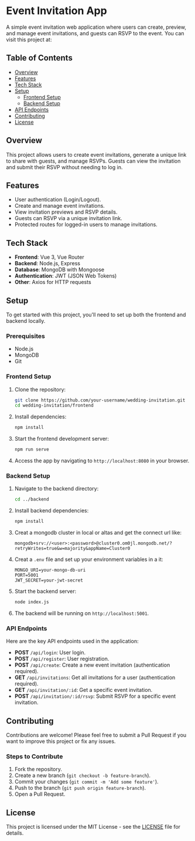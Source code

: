
# Event Invitation App

A simple event invitation web application where users can create, preview, and manage event invitations, and guests can RSVP to the event.
You can visit this project at:


## Table of Contents

- [Overview](#overview)
- [Features](#features)
- [Tech Stack](#tech-stack)
- [Setup](#setup)
  - [Frontend Setup](#frontend-setup)
  - [Backend Setup](#backend-setup)
- [API Endpoints](#api-endpoints)
- [Contributing](#contributing)
- [License](#license)

## Overview

This project allows users to create event invitations, generate a unique link to share with guests, and manage RSVPs. Guests can view the invitation and submit their RSVP without needing to log in.

## Features

- User authentication (Login/Logout).
- Create and manage event invitations.
- View invitation previews and RSVP details.
- Guests can RSVP via a unique invitation link.
- Protected routes for logged-in users to manage invitations.

## Tech Stack

- **Frontend**: Vue 3, Vue Router
- **Backend**: Node.js, Express
- **Database**: MongoDB with Mongoose
- **Authentication**: JWT (JSON Web Tokens)
- **Other**: Axios for HTTP requests

## Setup

To get started with this project, you'll need to set up both the frontend and backend locally.

### Prerequisites

- Node.js
- MongoDB
- Git

### Frontend Setup

1. Clone the repository:
   ```bash
   git clone https://github.com/your-username/wedding-invitation.git
   cd wedding-invitation/frontend
   ```

2. Install dependencies:
   ```bash
   npm install
   ```

3. Start the frontend development server:
   ```bash
   npm run serve
   ```

4. Access the app by navigating to `http://localhost:8080` in your browser.

### Backend Setup

1. Navigate to the backend directory:
   ```bash
   cd ../backend
   ```

2. Install backend dependencies:
   ```bash
   npm install
   ```
3. Creat a mongodb cluster in local or altas and get the connect url like:
   ```
   mongodb+srv://<user>:<password>@cluster0.om0jl.mongodb.net/?retryWrites=true&w=majority&appName=Cluster0
   ```
4. Creat a `.env` file and set up your environment variables in a it:
   ```env
   MONGO_URI=your-mongo-db-uri
   PORT=5001
   JWT_SECRET=your-jwt-secret
   ```

5. Start the backend server:
   ```bash
   node index.js
   ```

6. The backend will be running on `http://localhost:5001`.

### API Endpoints

Here are the key API endpoints used in the application:

- **POST** `/api/login`: User login.
- **POST** `/api/register`: User registration.
- **POST** `/api/create`: Create a new event invitation (authentication required).
- **GET** `/api/invitations`: Get all invitations for a user (authentication required).
- **GET** `/api/invitation/:id`: Get a specific event invitation.
- **POST** `/api/invitation/:id/rsvp`: Submit RSVP for a specific event invitation.

## Contributing

Contributions are welcome! Please feel free to submit a Pull Request if you want to improve this project or fix any issues.

### Steps to Contribute

1. Fork the repository.
2. Create a new branch (`git checkout -b feature-branch`).
3. Commit your changes (`git commit -m 'Add some feature'`).
4. Push to the branch (`git push origin feature-branch`).
5. Open a Pull Request.

## License

This project is licensed under the MIT License - see the [LICENSE](LICENSE) file for details.

